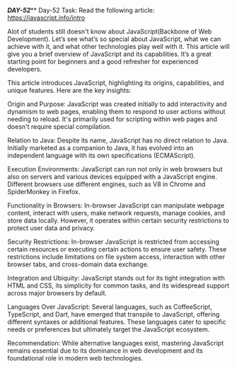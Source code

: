 ***************DAY-52*****************
Day-52 Task:
Read the following article:
https://javascript.info/intro

Alot of students still doesn't know about JavaScript(Backbone of Web Development). Let’s see what’s so special about JavaScript, what we can achieve with it, and what other technologies play well with it. This article will give you a brief overview of JavaScript and its capabilities. It’s a great starting point for beginners and a good refresher for experienced developers.



This article introduces JavaScript, highlighting its origins, capabilities, and unique features. Here are the key insights:

Origin and Purpose: JavaScript was created initially to add interactivity and dynamism to web pages, enabling them to respond to user actions without needing to reload. It's primarily used for scripting within web pages and doesn't require special compilation.

Relation to Java: Despite its name, JavaScript has no direct relation to Java. Initially marketed as a companion to Java, it has evolved into an independent language with its own specifications (ECMAScript).

Execution Environments: JavaScript can run not only in web browsers but also on servers and various devices equipped with a JavaScript engine. Different browsers use different engines, such as V8 in Chrome and SpiderMonkey in Firefox.

Functionality in Browsers: In-browser JavaScript can manipulate webpage content, interact with users, make network requests, manage cookies, and store data locally. However, it operates within certain security restrictions to protect user data and privacy.

Security Restrictions: In-browser JavaScript is restricted from accessing certain resources or executing certain actions to ensure user safety. These restrictions include limitations on file system access, interaction with other browser tabs, and cross-domain data exchange.

Integration and Ubiquity: JavaScript stands out for its tight integration with HTML and CSS, its simplicity for common tasks, and its widespread support across major browsers by default.

Languages Over JavaScript: Several languages, such as CoffeeScript, TypeScript, and Dart, have emerged that transpile to JavaScript, offering different syntaxes or additional features. These languages cater to specific needs or preferences but ultimately target the JavaScript ecosystem.

Recommendation: While alternative languages exist, mastering JavaScript remains essential due to its dominance in web development and its foundational role in modern web technologies.
